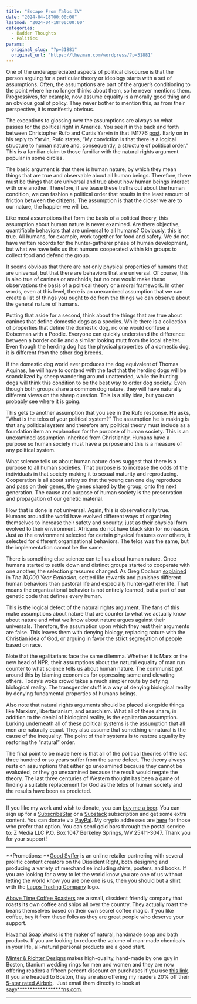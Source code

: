 ```yaml
---
title: "Escape From Talos IV"
date: "2024-04-18T00:00:00"
lastmod: "2024-04-18T00:00:00"
categories:
  - Badder Thoughts
  - Politics
params:
  original_slug: "?p=31881"
  original_url: "https://thezman.com/wordpress/?p=31881"
---
```


One of the underappreciated aspects of political discourse is that the
person arguing for a particular theory or ideology starts with a set of
assumptions. Often, the assumptions are part of the arguer’s
conditioning to the point where he no longer thinks about them, so he
never mentions them. Progressives, for example, now assume equality is a
morally good thing and an obvious goal of policy. They never bother to
mention this, as from their perspective, it is manifestly obvious.

The exceptions to glossing over the assumptions are always on what
passes for the political right in America. You see it in the back and
forth between Christopher Rufo and Curtis Yarvin in that IM1776
<a href="https://im1776.com/2024/04/11/rufo-vs-yarvin/" rel="noopener"
target="_blank">post</a>. Early on in his reply to Yarvin, Rufo states,
“My conviction is that there is a logical structure to human nature and,
consequently, a structure of political order.” This is a familiar claim
to those familiar with the natural rights argument popular in some
circles.

The basic argument is that there is human nature, by which they mean
things that are true and observable about all human beings. Therefore,
there must be things that are universal and true about how human beings
interact with one another. Therefore, if we tease these truths out about
the human condition, we can fashion a political order that results in
the least amount of friction between the citizens. The assumption is
that the closer we are to our nature, the happier we will be.

Like most assumptions that form the basis of a political theory, this
assumption about human nature is never examined. Are there objective,
quantifiable behaviors that are universal to all humans? Obviously, this
is true. All humans, for example, work together for food and safety. We
do not have written records for the hunter-gatherer phase of human
development, but what we have tells us that humans cooperated within kin
groups to collect food and defend the group.

It seems obvious that there are not only physical properties of humans
that are universal, but that there are behaviors that are universal. Of
course, this is also true of canines or arachnids, but no one would make
these observations the basis of a political theory or a moral framework.
In other words, even at this level, there is an unexamined assumption
that we can create a list of things you ought to do from the things we
can observe about the general nature of humans.

Putting that aside for a second, think about the things that are true
about canines that define domestic dogs as a species. While there is a
collection of properties that define the domestic dog, no one would
confuse a Doberman with a Poodle. Everyone can quickly understand the
difference between a border collie and a similar looking mutt from the
local shelter. Even though the herding dog has the physical properties
of a domestic dog, it is different from the other dog breeds.

If the domestic dog world ever produces the dog equivalent of Thomas
Aquinas, he will have to contend with the fact that the herding dogs
will be scandalized by sheep wandering around unattended, while the
hunting dogs will think this condition to be the best way to order dog
society. Even though both groups share a common dog nature, they will
have naturally different views on the sheep question. This is a silly
idea, but you can probably see where it is going.

This gets to another assumption that you see in the Rufo response. He
asks, “What is the telos of your political system?” The assumption he is
making is that any political system and therefore any political theory
must include as a foundation item an explanation for the purpose of
human society. This is an unexamined assumption inherited from
Christianity. Humans have a purpose so human society must have a purpose
and this is a measure of any political system.

What science tells us about human nature does suggest that there is a
purpose to all human societies. That purpose is to increase the odds of
the individuals in that society making it to sexual maturity and
reproducing. Cooperation is all about safety so that the young can one
day reproduce and pass on their genes, the genes shared by the group,
onto the next generation. The cause and purpose of human society is the
preservation and propagation of our genetic material.

How that is done is not universal. Again, this is observationally true.
Humans around the world have evolved different ways of organizing
themselves to increase their safety and security, just as their physical
form evolved to their environment. Africans do not have black skin for
no reason. Just as the environment selected for certain physical
features over others, it selected for different organizational
behaviors. The telos was the same, but the implementation cannot be the
same.

There is something else science can tell us about human nature. Once
humans started to settle down and distinct groups started to cooperate
with one another, the selection pressures changed. As Greg Cochran <a
href="https://www.amazon.com/000-Year-Explosion-Civilization-Accelerated/dp/0465020429"
rel="noopener" target="_blank">explained</a> in *The 10,000 Year
Explosion*, settled life rewards and punishes different human behaviors
than pastoral life and especially hunter-gatherer life. That means the
organizational behavior is not entirely learned, but a part of our
genetic code that defines every human.

This is the logical defect of the natural rights argument. The fans of
this make assumptions about nature that are counter to what we actually
know about nature and what we know about nature argues against their
universals. Therefore, the assumption upon which they rest their
arguments are false. This leaves them with denying biology, replacing
nature with the Christian idea of God, or arguing in favor the strict
segregation of people based on race.

Note that the egalitarians face the same dilemma. Whether it is Marx or
the new head of NPR, their assumptions about the natural equality of man
run counter to what science tells us about human nature. The communist
got around this by blaming economics for oppressing some and elevating
others. Today’s woke crowd takes a much simpler route by defying
biological reality. The transgender stuff is a way of denying biological
reality by denying fundamental properties of humans beings.

Also note that natural rights arguments should be placed alongside
things like Marxism, libertarianism, and anarchism. What all of these
share, in addition to the denial of biological reality, is the
egalitarian assumption. Lurking underneath all of these political
systems is the assumption that all men are naturally equal. They also
assume that something unnatural is the cause of the inequality. The
point of their systems is to restore equality by restoring the “natural”
order.

The final point to be made here is that all of the political theories of
the last three hundred or so years suffer from the same defect. The
theory always rests on assumptions that either go unexamined because
they cannot be evaluated, or they go unexamined because the result would
negate the theory. The last three centuries of Western thought has been
a game of finding a suitable replacement for God as the telos of human
society and the results have been as predicted.

------------------------------------------------------------------------

If you like my work and wish to donate, you can
<a href="https://www.buymeacoffee.com/mujolulu" rel="noopener"
target="_blank">buy me a beer</a>. You can sign up for a
<a href="https://www.subscribestar.com/the-z-blog" rel="noopener"
target="_blank">SubscribeStar</a> or a
<a href="https://thedissident.substack.com/" rel="noopener"
target="_blank">Substack</a> subscription and get some extra content.
You can donate via <a
href="https://www.paypal.com/donate/?cmd=_s-xclick&amp;hosted_button_id=UDAS2Q8JYA6CN&amp;source=url"
rel="noopener" target="_blank">PayPal</a>. My crypto addresses are
<a href="https://thezman.com/wordpress/?page_id=22713" rel="noopener"
target="_blank">here</a> for those who prefer that option. You can send
gold bars through the postal service to: Z Media LLC P.O. Box 1047
Berkeley Springs, WV 25411-3047. Thank you for your support!

------------------------------------------------------------------------

**Promotions: **<a href="https://goodsvffer.com/" rel="noopener" target="_blank">Good
Svffer</a> is an online retailer partnering with several prolific
content creators on the Dissident Right, both designing and producing a
variety of merchandise including shirts, posters, and books. If you are
looking for a way to let the world know you are one of us without
letting the world know you are one one is us, then you should but a
shirt with the
<a href="https://goodsvffer.com/products/lagos-trading-company"
rel="noopener" target="_blank">Lagos Trading Company</a> logo.

<a href="https://abovetimecoffee.com/" rel="noopener"
target="_blank">Above Time Coffee Roasters</a> are a small, dissident
friendly company that roasts its own coffee and ships all over the
country. They actually roast the beans themselves based on their own
secret coffee magic. If you like coffee, buy it from these folks as they
are great people who deserve your support.

<a href="https://havamalsoapworks.com/" rel="noopener"
target="_blank">Havamal Soap Works</a> is the maker of natural, handmade
soap and bath products. If you are looking to reduce the volume of
man-made chemicals in your life, all-natural personal products are a
good start.

<a href="https://www.minterandrichterdesigns.com/"
rel="noreferrer nofollow noopener" target="_blank">Minter &amp; Richter
Designs</a> makes high-quality, hand-made by one guy in Boston, titanium
wedding rings for men and women and they are now offering readers a
fifteen percent discount on purchases if you use
<a href="https://www.minterandrichterdesigns.com/discount/ZMAN"
rel="noreferrer nofollow noopener" target="_blank">this link</a>.
<span class="highlight"><span class="colour"><span class="font"><span class="size">If
you are headed to Boston, they are also offering my readers 20% off
their <a
href="https://www.airbnb.com/users/7988017/listings?user_id=7988017&amp;s=3"
rel="noopener noreferrer" target="_blank">5-star rated Airbnb</a>.  Just
email them directly to book at
<a href="mailto:sa***@*********************ns.com"
data-original-string="n6k7lDFlkY1cX2ZDeFHsrQ==cb7/YbAclo6ec4f/BwuMBaHTQOZMdeQm61sMuP1Y+x57gJGUqYHdIo99CquKSyi6HCN"><span
class="apbct-email-encoder"
data-original-string="PYklnnCY15aGunyaOZY5dA==cb7beETv+6P87fUVOpRDEj8Xxb1NQsNrTrJTVHhH1G2PoKKS2JzjpbvkHuaqktX1UeO"
title="This contact has been encoded by Anti-Spam by CleanTalk. Click to decode. To finish the decoding make sure that JavaScript is enabled in your browser.">sa<span
class="apbct-blur">***</span>@<span
class="apbct-blur">*********************</span>ns.com</span></a>.</span></span></span></span>

------------------------------------------------------------------------
